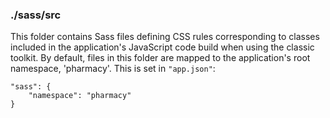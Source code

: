 ### ./sass/src

This folder contains Sass files defining CSS rules corresponding to classes
included in the application's JavaScript code build when using the classic toolkit.
By default, files in this folder are mapped to the application's root namespace, 'pharmacy'.
This is set in `"app.json"`:

    "sass": {
        "namespace": "pharmacy"
    }
